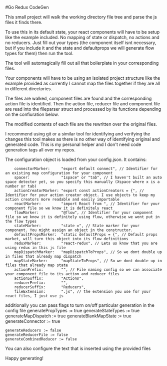 #Go Redux CodeGen

This small project will walk the working directory file tree and parse the js files it finds there.

To use this in its default state, your react components will have to be setup like the example included. No mapping of state or dispatch, no actions and no reducers. Just fill out your types (the component itself isnt necessary, but if you include it and the state and defaultprops we will generate flow types for them) then run the tool.

The tool will automagically fill out all that boilerplate in your corresponding files.

Your components will have to be using an isolated project structure like the example provided as currently I cannot map the files together if they are all in different directories.

The files are walked, component files are found and the corresponding action file is identified. Then the action file, reducer file and component file are read into the fileparser struct and processed by its functions depending on the confiuration below.

The modified contents of each file are the rewritten over the original files.

I recommend using git or a similar tool for identifying and verifying the changes this tool makes as there is no other way of identifying original and generated code. This is my personal helper and I don't need code generation tags all over my repos.

The configuration object is loaded from your config.json. It contains:

		connectorMarker:     "export default connect", // Identifier for an existing map configuration for your component
		spacer:              "1space" or "tab", // I haven't built an auto space detector yet, so you specify this manually (Xspace where x is a number or tab)
		actionCreatorMarker: "export const actionCreators = {", // Identifier for your action creator object. I use objects to keep my action creators more readable and easily importable
		reactMarker:         "import React from ", // Identifier for your component file so we know it is definitely react
		flowMarker:          "@flow", // Identifier for your component file so we know it is definitely using flow, otherwise we wont put in the flow types
		stateMarker:         "state =", // State marker for your component. You might assign an object in the constructor.
		defaultPropsMarker:  "static defaultProps = {", // Default props market, will turn this object into its flow definitions
		reduxMarker:         "react-redux", // Lets us know that you are using redux in this js file
		mapDispatchMarker:   "mapDispatchToProps", // So we dont double up in files that already map dispatch
		mapStateMarker:      "mapStateToProps", // So we dont double up in files that already map state
		actionPrefix:        "", // File naming config so we can associate your component file to its action and reducer files
		actionSuffix:        "Actions",
		reducerPrefix:       "",
		reducerSuffix:       "Reducers",
		fileExtension:       ".js", // the extension you use for your react files, I just use js

additionally you can pass flags to turn on/off particular generation in the config file
	generatePropTypes := true
	generateStateTypes := true
	generateMapDispatch := true
	generateBlankMapState := true
	generateConnector := true

	generateReducers := false
	generateReducerFile := false
	generateCombinedReducer := false

You can also configure the text that is inserted using the provided files

Happy generating!

